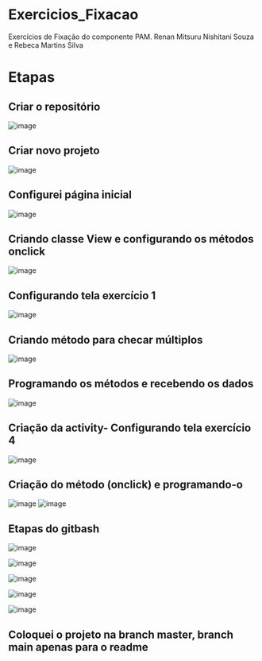 # Exercicios_Fixacao
Exercícios de Fixação do componente PAM.
Renan Mitsuru Nishitani Souza e Rebeca Martins Silva   

# Etapas   

## Criar o repositório
![image](https://github.com/Renan-MitsuruNS/Exercicios_Fixacao/assets/127457010/e6d30f96-685d-4790-8a8c-9b8e25095d5c)

## Criar novo projeto  
![image](https://github.com/Renan-MitsuruNS/Exercicios_Fixacao/assets/127457010/1d42e5e1-8ce9-40ba-b2f9-8e838fca1ae0)

## Configurei página inicial
![image](https://github.com/Renan-MitsuruNS/Exercicios_Fixacao/assets/127457010/8f7159ab-2eea-44cf-8501-4f2daa2107f7)

## Criando classe View e configurando os métodos onclick  
![image](https://github.com/Renan-MitsuruNS/Exercicios_Fixacao/assets/127457010/f436e768-7eb2-424a-b1b9-c33198154d32)

## Configurando tela exercício 1  
![image](https://github.com/Renan-MitsuruNS/Exercicios_Fixacao/assets/127457010/db294cb8-aa3b-46a7-b788-f6b4b494f3c8)

## Criando método para checar múltiplos
![image](https://github.com/Renan-MitsuruNS/Exercicios_Fixacao/assets/127457010/b337ab48-7340-4f64-af33-96c901106501)

## Programando os métodos e recebendo os dados 
![image](https://github.com/Renan-MitsuruNS/Exercicios_Fixacao/assets/127457010/00a8d615-7635-42f0-8223-737bb4b4b306)  

## Criação da activity- Configurando tela exercício 4
![image](https://github.com/Renan-MitsuruNS/Exercicios_Fixacao/assets/127457010/8b608d6e-afab-4214-a4cb-edb57511b4b8)

## Criação do método (onclick) e programando-o   
![image](https://github.com/Renan-MitsuruNS/Exercicios_Fixacao/assets/127457010/ec880ca1-bd3d-4e8a-9804-9ab3655f5988)
![image](https://github.com/Renan-MitsuruNS/Exercicios_Fixacao/assets/127457010/5c4b2ca3-5e5a-4796-970d-1db6dff834af)

## Etapas do gitbash
![image](https://github.com/Renan-MitsuruNS/Exercicios_Fixacao/assets/127457010/d66d9c44-947a-4c86-b468-833cac48760b)

![image](https://github.com/Renan-MitsuruNS/Exercicios_Fixacao/assets/127457010/0f200846-f150-405e-8444-1e881c10d2cb)

![image](https://github.com/Renan-MitsuruNS/Exercicios_Fixacao/assets/127457010/1234bf1c-0cd2-42da-b08d-0bddcaac3b6c)

![image](https://github.com/Renan-MitsuruNS/Exercicios_Fixacao/assets/127457010/aa1215a1-30eb-4ac2-81c4-e4490cd03446)

![image](https://github.com/Renan-MitsuruNS/Exercicios_Fixacao/assets/127457010/47b83c2a-b738-4d20-9448-53a60bf1f937)

## Coloquei o projeto na branch master, branch main apenas para o readme
